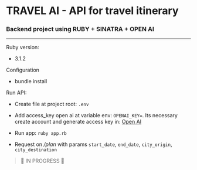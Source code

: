 # TRAVEL AI - API for travel itinerary

### Backend project using RUBY + SINATRA + OPEN AI
---

Ruby version:
- 3.1.2

Configuration
- bundle install

Run API:
- Create file at project root: `.env`

- Add access_key open ai at variable env: `OPENAI_KEY=`. Its necessary create account and generate access key in: [Open AI](https://platform.openai.com/account/api-keys) 

- Run app: `ruby app.rb`

- Request on */plan* with params `start_date`, `end_date`, `city_origin`, `city_destination`

> :construction: IN PROGRESS :construction:

